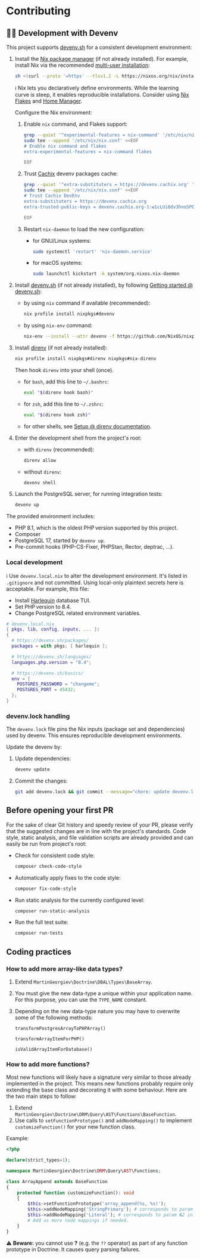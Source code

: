 # Contributing

## 🧑‍💻 Development with Devenv

This project supports [devenv.sh](https://devenv.sh/) for a consistent
development environment:

1. Install the [Nix package manager](https://nixos.org/download/#download-nix)
   (if not already installed).
   For example, install Nix via the recommended [multi-user installation](https://nixos.org/manual/nix/stable/installation/multi-user):

   ```bash
   sh <(curl --proto '=https' --tlsv1.2 -L https://nixos.org/nix/install) --daemon
   ```

   ℹ️ Nix lets you declaratively define environments.
   While the learning curve is steep, it enables reproducible installations.
   Consider using [Nix Flakes](https://nixos.wiki/wiki/flakes)
   and [Home Manager](https://home-manager.dev/).

   Configure the Nix environment:

   1. Enable `nix` command, and Flakes support:

      ```bash
      grep --quiet '^experimental-features = nix-command' '/etc/nix/nix.conf' ||
      sudo tee --append '/etc/nix/nix.conf' <<EOF
      # Enable nix command and flakes
      extra-experimental-features = nix-command flakes

      EOF
      ```

   2. Trust [Cachix](https://www.cachix.org/) devenv packages cache:

      ```bash
      grep --quiet '^extra-substituters = https://devenv.cachix.org' '/etc/nix/nix.conf' ||
      sudo tee --append '/etc/nix/nix.conf' <<EOF
      # Trust Cachix DevEnv
      extra-substituters = https://devenv.cachix.org
      extra-trusted-public-keys = devenv.cachix.org-1:w1cLUi8dv3hnoSPGAuibQv+f9TZLr6cv/Hm9XgU50cw=

      EOF
      ```

   3. Restart `nix-daemon` to load the new configuration:

      - for GNU/Linux systems:

        ```bash
        sudo systemctl 'restart' 'nix-daemon.service'
        ```
      - for macOS systems:

        ```bash
        sudo launchctl kickstart -k system/org.nixos.nix-daemon
        ```

2. Install [devenv.sh](https://devenv.sh/) (if not already installed),
   by following [Getting started @ devenv.sh](https://devenv.sh/getting-started/):

   - by using `nix` command if available (recommended):

     ```bash
     nix profile install nixpkgs#devenv
     ```

   - by using `nix-env` command:

     ```bash
     nix-env --install --attr devenv -f https://github.com/NixOS/nixpkgs/tarball/nixpkgs-unstable
     ```

3. Install [direnv](https://direnv.net/) (if not already installed):

   ```bash
   nix profile install nixpkgs#direnv nixpkgs#nix-direnv
   ```

   Then hook `direnv` into your shell (once).

   - for `bash`, add this line to `~/.bashrc`:

     ```bash
     eval "$(direnv hook bash)"
     ```

   - for `zsh`, add this line to `~/.zshrc`:

     ```bash
     eval "$(direnv hook zsh)"
     ```

   - for other shells, see [Setup @ direnv documentation](https://direnv.net/docs/hook.html).

4. Enter the development shell from the project's root:

   - with `direnv` (recommended):

     ```bash
     direnv allow
     ```

   - without `direnv`:

     ```bash
     devenv shell
     ```

5. Launch the PostgreSQL server, for running integration tests:

   ```bash
   devenv up
   ```

The provided environment includes:

- PHP 8.1, which is the oldest PHP version supported by this project.
- Composer
- PostgreSQL 17, started by `devenv up`.
- Pre-commit hooks (PHP-CS-Fixer, PHPStan, Rector, deptrac, ...).

### Local development

ℹ️ Use `devenv.local.nix` to alter the development environment.
It's listed in `.gitignore` and not committed.
Using local-only plaintext secrets here is acceptable.
For example, this file:

- Install [Harlequin](https://harlequin.sh/) database TUI.
- Set PHP version to 8.4.
- Change PostgreSQL related environment variables.

```nix
# devenv.local.nix
{ pkgs, lib, config, inputs, ... }:
{
  # https://devenv.sh/packages/
  packages = with pkgs; [ harlequin ];

  # https://devenv.sh/languages/
  languages.php.version = "8.4";

  # https://devenv.sh/basics/
  env = {
    POSTGRES_PASSWORD = "changeme";
    POSTGRES_PORT = 45432;
  };
}
```

### devenv.lock handling

The `devenv.lock` file pins the Nix inputs (package set and dependencies) used
by devenv.
This ensures reproducible development environments.

Update the devenv by:

1. Update dependencies:

   ```bash
   devenv update
   ```

2. Commit the changes:

   ```bash
   git add devenv.lock && git commit --message="chore: update devenv.lock"
   ```

## Before opening your first PR

For the sake of clear Git history and speedy review of your PR,
please verify that the suggested changes are in line with the project's standards.
Code style, static analysis, and file validation scripts are already provided
and can easily be run from project's root:

- Check for consistent code style:

  ```bash
  composer check-code-style
  ```

- Automatically apply fixes to the code style:

  ```bash
  composer fix-code-style
  ```

- Run static analysis for the currently configured level:

  ```bash
  composer run-static-analysis
  ```

- Run the full test suite:

  ```bash
  composer run-tests
  ```

## Coding practices

### How to add more array-like data types?

1. Extend `MartinGeorgiev\Doctrine\DBAL\Types\BaseArray`.

2. You must give the new data-type a unique within your application name.
   For this purpose, you can use the `TYPE_NAME` constant.
3. Depending on the new data-type nature you may have to overwrite some of
   the following methods:

    `transformPostgresArrayToPHPArray()`

    `transformArrayItemForPHP()`

    `isValidArrayItemForDatabase()`

### How to add more functions?

Most new functions will likely have a signature very similar to those already
implemented in the project.
This means new functions probably require only extending the base class
and decorating it with some behaviour.
Here are the two main steps to follow:

1. Extend `MartinGeorgiev\Doctrine\ORM\Query\AST\Functions\BaseFunction`.
2. Use calls to `setFunctionPrototype()` and `addNodeMapping()`
   to implement `customizeFunction()` for your new function class.

Example:

```php
<?php

declare(strict_types=1);

namespace MartinGeorgiev\Doctrine\ORM\Query\AST\Functions;

class ArrayAppend extends BaseFunction
{
    protected function customizeFunction(): void
    {
        $this->setFunctionPrototype('array_append(%s, %s)');
        $this->addNodeMapping('StringPrimary'); # corresponds to param №1 in the prototype set in setFunctionPrototype
        $this->addNodeMapping('Literal'); # corresponds to param №2 in the prototype set in setFunctionPrototype
        # Add as more node mappings if needed.
    }
}
```

⚠️ **Beware:** you cannot use **?** (e.g. the `??` operator) as part of any
function prototype in Doctrine.
It causes query parsing failures.
